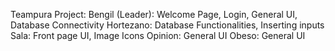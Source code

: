 Teampura Project:
Bengil (Leader): Welcome Page, Login, General UI, Database Connectivity
Hortezano: Database Functionalities, Inserting inputs
Sala: Front page UI, Image Icons
Opinion: General UI
Obeso: General UI
